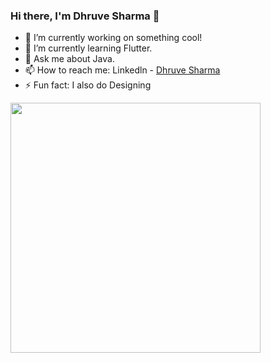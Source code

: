 ### Hi there, I'm Dhruve Sharma  👋



- 🔭 I’m currently working on something cool!
- 🌱 I’m currently learning Flutter.
- 💬 Ask me about Java.
- 📫 How to reach me: Linkedln - [Dhruve Sharma](https://www.linkedin.com/in/dhruve-sharma-7b69ba223)
- ⚡ Fun fact: I also do Designing


<img src="https://github-readme-stats.vercel.app/api?username=dhruves1931&show_icons=false&theme=ADD_THEME_HERE" width="400">
